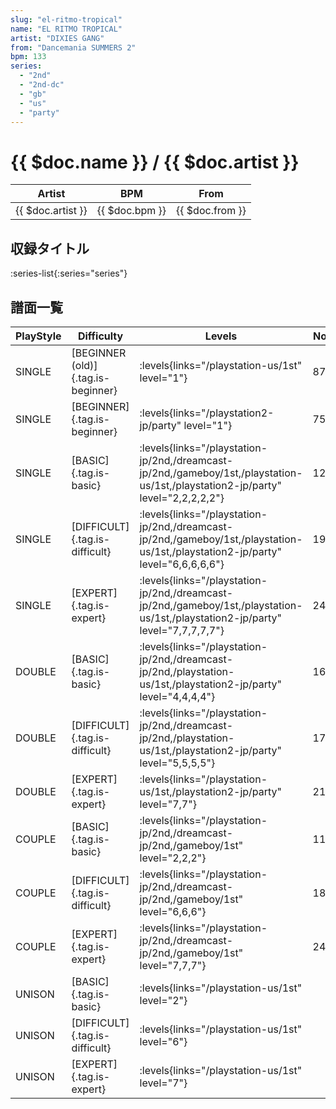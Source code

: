 ```yaml
---
slug: "el-ritmo-tropical"
name: "EL RITMO TROPICAL"
artist: "DIXIES GANG"
from: "Dancemania SUMMERS 2"
bpm: 133
series:
  - "2nd"
  - "2nd-dc"
  - "gb"
  - "us"
  - "party"
---
```


# {{ $doc.name }} / {{ $doc.artist }}

|Artist|BPM|From|
|------|---|----|
|{{ $doc.artist }}|{{ $doc.bpm }}|{{ $doc.from }}|

## 収録タイトル

:series-list{:series="series"}

## 譜面一覧

|PlayStyle|Difficulty|Levels|Notes|Movie|
|---------|----------|------|-----|-----|
|SINGLE|[BEGINNER (old)]{.tag.is-beginner}| :levels{links="/playstation-us/1st" level="1"}|87/0||
|SINGLE|[BEGINNER]{.tag.is-beginner}| :levels{links="/playstation2-jp/party" level="1"}|75/0||
|SINGLE|[BASIC]{.tag.is-basic}| :levels{links="/playstation-jp/2nd,/dreamcast-jp/2nd,/gameboy/1st,/playstation-us/1st,/playstation2-jp/party" level="2,2,2,2,2"}|124/0||
|SINGLE|[DIFFICULT]{.tag.is-difficult}| :levels{links="/playstation-jp/2nd,/dreamcast-jp/2nd,/gameboy/1st,/playstation-us/1st,/playstation2-jp/party" level="6,6,6,6,6"}|198/0||
|SINGLE|[EXPERT]{.tag.is-expert}| :levels{links="/playstation-jp/2nd,/dreamcast-jp/2nd,/gameboy/1st,/playstation-us/1st,/playstation2-jp/party" level="7,7,7,7,7"}|247/0||
|DOUBLE|[BASIC]{.tag.is-basic}| :levels{links="/playstation-jp/2nd,/dreamcast-jp/2nd,/playstation-us/1st,/playstation2-jp/party" level="4,4,4,4"}|163/0||
|DOUBLE|[DIFFICULT]{.tag.is-difficult}| :levels{links="/playstation-jp/2nd,/dreamcast-jp/2nd,/playstation-us/1st,/playstation2-jp/party" level="5,5,5,5"}|174/0||
|DOUBLE|[EXPERT]{.tag.is-expert}| :levels{links="/playstation-us/1st,/playstation2-jp/party" level="7,7"}|217/0||
|COUPLE|[BASIC]{.tag.is-basic}| :levels{links="/playstation-jp/2nd,/dreamcast-jp/2nd,/gameboy/1st" level="2,2,2"}|117/0||
|COUPLE|[DIFFICULT]{.tag.is-difficult}| :levels{links="/playstation-jp/2nd,/dreamcast-jp/2nd,/gameboy/1st" level="6,6,6"}|180/0||
|COUPLE|[EXPERT]{.tag.is-expert}| :levels{links="/playstation-jp/2nd,/dreamcast-jp/2nd,/gameboy/1st" level="7,7,7"}|247/0||
|UNISON|[BASIC]{.tag.is-basic}| :levels{links="/playstation-us/1st" level="2"}|||
|UNISON|[DIFFICULT]{.tag.is-difficult}| :levels{links="/playstation-us/1st" level="6"}|||
|UNISON|[EXPERT]{.tag.is-expert}| :levels{links="/playstation-us/1st" level="7"}|||
